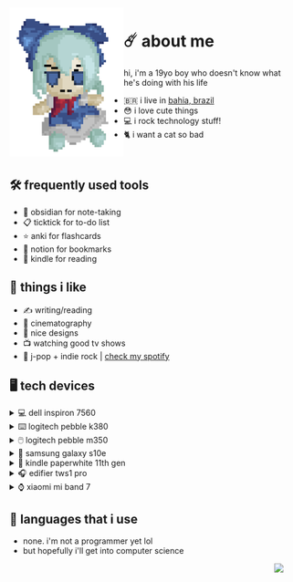  <img align="left" width="200" src="https://github.com/felipe-juan/felipe-juan/blob/main/assets/fumo%20pixels.gif">

# ☄️ about me
hi, i'm a 19yo boy who doesn't know what he's doing with his life
* 🇧🇷 i live in [bahia, brazil](https://pt.wikipedia.org/wiki/Bahia)
* 😳 i love cute things
* 💻 i rock technology stuff!
* 🐈 i want a cat so bad

 <br>

## 🛠️ frequently used tools
- 📝 obsidian for note-taking
- 📋 ticktick for to-do list
- ⭐ anki for flashcards
- 🔖 notion for bookmarks
- 📖 kindle for reading

## 💌 things i like
* ✍ writing/reading
* 🎥 cinematography
* 🎨 nice designs
* 📺 watching good tv shows
* 🎵 j-pop + indie rock | [check my spotify](https://open.spotify.com/user/jawj49qinebgdkt15jgo6lz6c)

## 🖥️ tech devices
<details>
ㅤ<summary>💻 dell inspiron 7560</summary>
 
* **cpu:** intel core i5-7200u
* **gpu:** nvidia geforce 940mx 4gb
* **ram:** 16gb ddr4 (2x 8gb 2133mhz)
* **display:** 15,6" / 1080p / ips
* **os:** windows 11 enterprise + arch linux with gnome
</details>

<details>
ㅤ<summary>⌨️ logitech pebble k380</summary>
</details>

<details>
ㅤ<summary>🖱️ logitech pebble m350</summary>
</details>

<details>
ㅤ<summary>📱 samsung galaxy s10e</summary>
</details>

<details>
ㅤ<summary>📕 kindle paperwhite 11th gen</summary>
</details>

<details>
ㅤ<summary>🎧 edifier tws1 pro</summary></summary>
</details>

<details>
ㅤ<summary>⌚ xiaomi mi band 7</summary>
</details>

## 🤌 languages that i use
* none. i'm not a programmer yet lol
* but hopefully i'll get into computer science
 <img align="right" width="40" src="https://upload.wikimedia.org/wikipedia/en/f/fd/Pusheen_the_Cat.png">


